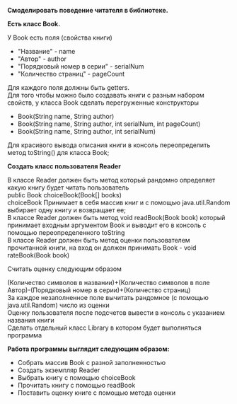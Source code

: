 **Смоделировать поведение читателя в библиотеке.**

**Есть класс Book.**

У Book есть поля (свойства книги)
+ "Название" - name
+ "Автор" - author
+ "Порядковый номер в серии" - serialNum
+ "Количество страниц" - pageCount

Для каждого поля должны быть getters.<br />
Для того чтобы можно было создавать книги с разным набором свойств, у класса Book сделать перегруженные конструкторы

- Book(String name, String author)
- Book(String name, String author, int serialNum, int pageCount)
- Book(String name, String author, int serialNum)

Для красивого вывода описания книги в консоль переопределить метод toString() для класса Book;


**Создать класс пользователя Reader**

В классе Reader должен быть метод который рандомно определяет какую книгу будет читать пользователь <br />
public Book choiceBook(Book[] books) <br />
choiceBook Принимает в себя массив книг и с помощью java.util.Random выбирает одну книгу и возвращает ее;<br />
В классе Reader должен быть метод void readBook(Book book) который принимает входным аргументом Book и выводит его в консоль с помощью переопределенного toString <br />
В классе Reader должен быть метод оценки пользователем прочитанной книги, на вход он должен принимать Book - void rateBook(Book book) 



Считать оценку следующим образом <br />

(Количество символов в названии)+(Количество символов в поле Автор)-(Порядковый номер в серии)+(Количество страниц) <br />
За каждое незаполненное поле вычитать рандомное (с помощью java.util.Random) число из оценки <br />
Оценку пользователя после подсчетов вывести в консоль с указанием названия книги <br />
Сделать отдельный класс Library в котором будет выполняться программа  <br />

**Работа программы выглядит следующим образом:** <br />

- Собрать массив Book с разной заполненностью
- Создать экземпляр Reader
- Выбрать книгу с помощью choiceBook
- Прочитать книгу с помощью readBook
- Поставить оценку книге с помощью метода оценки
